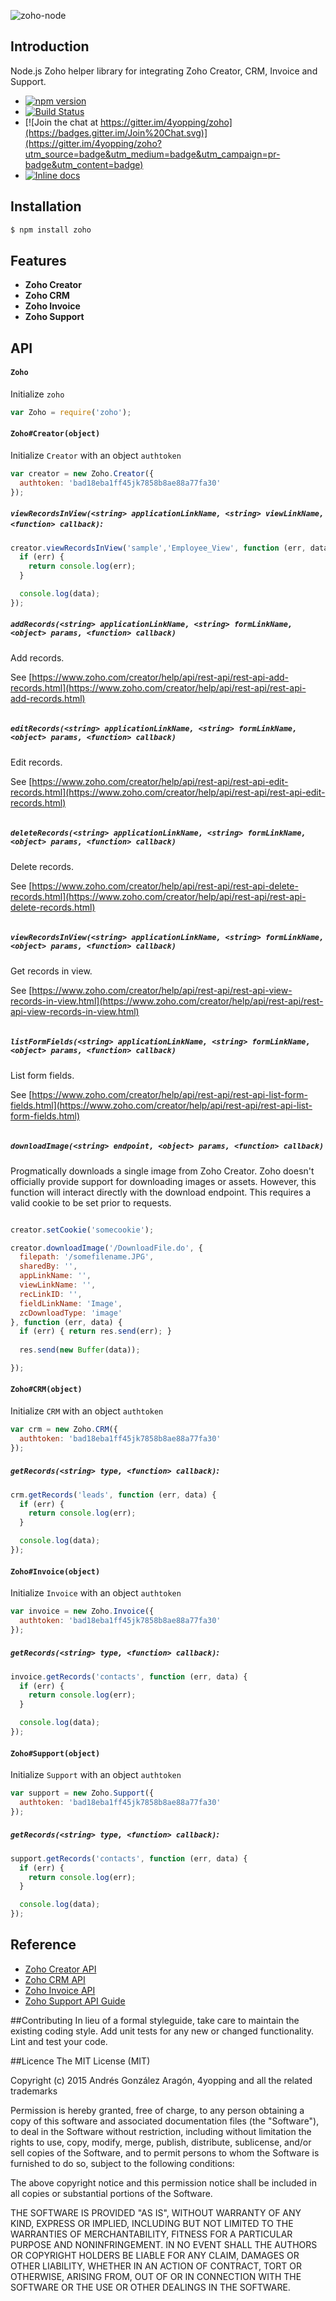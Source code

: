 ![zoho-node](https://monosnap.com/file/5S223w7651B8ksuXEFSrRH1tRwo1nS.png)

## Introduction

Node.js Zoho helper library for integrating Zoho Creator, CRM, Invoice and Support. 

- [![npm version](https://badge.fury.io/js/zoho.svg)](http://badge.fury.io/js/zoho)
- [![Build Status](https://travis-ci.org/4yopping/zoho.svg)](https://travis-ci.org/4yopping/zoho)
- [![Join the chat at https://gitter.im/4yopping/zoho](https://badges.gitter.im/Join%20Chat.svg)](https://gitter.im/4yopping/zoho?utm_source=badge&utm_medium=badge&utm_campaign=pr-badge&utm_content=badge)
- [![Inline docs](http://inch-ci.org/github/4yopping/zoho.svg?branch=master)](http://inch-ci.org/github/4yopping/zoho)

## Installation

```bash
$ npm install zoho
```

## Features

- **Zoho Creator**
- **Zoho CRM**
- **Zoho Invoice**
- **Zoho Support**

## API

#### `Zoho`

Initialize `zoho`

```js
var Zoho = require('zoho');
```

#### `Zoho#Creator(object)`

Initialize `Creator` with an object `authtoken`

```js
var creator = new Zoho.Creator({
  authtoken: 'bad18eba1ff45jk7858b8ae88a77fa30'
});
```

##### `viewRecordsInView(<string> applicationLinkName, <string> viewLinkName, <function> callback)`:

```js
creator.viewRecordsInView('sample','Employee_View', function (err, data) {
  if (err) {
    return console.log(err);
  }

  console.log(data);
});
```

##### `addRecords(<string> applicationLinkName, <string> formLinkName, <object> params, <function> callback)`

Add records.

See [https://www.zoho.com/creator/help/api/rest-api/rest-api-add-records.html](https://www.zoho.com/creator/help/api/rest-api/rest-api-add-records.html)

```js

```

##### `editRecords(<string> applicationLinkName, <string> formLinkName, <object> params, <function> callback)`

Edit records.

See [https://www.zoho.com/creator/help/api/rest-api/rest-api-edit-records.html](https://www.zoho.com/creator/help/api/rest-api/rest-api-edit-records.html)

```js

```

##### `deleteRecords(<string> applicationLinkName, <string> formLinkName, <object> params, <function> callback)`

Delete records.

See [https://www.zoho.com/creator/help/api/rest-api/rest-api-delete-records.html](https://www.zoho.com/creator/help/api/rest-api/rest-api-delete-records.html)

```js

```

##### `viewRecordsInView(<string> applicationLinkName, <string> formLinkName, <object> params, <function> callback)`

Get records in view.

See [https://www.zoho.com/creator/help/api/rest-api/rest-api-view-records-in-view.html](https://www.zoho.com/creator/help/api/rest-api/rest-api-view-records-in-view.html)

```js

```

##### `listFormFields(<string> applicationLinkName, <string> formLinkName, <object> params, <function> callback)`

List form fields.

See [https://www.zoho.com/creator/help/api/rest-api/rest-api-list-form-fields.html](https://www.zoho.com/creator/help/api/rest-api/rest-api-list-form-fields.html)

```js

```

##### `downloadImage(<string> endpoint, <object> params, <function> callback)`

Progmatically downloads a single image from Zoho Creator. Zoho doesn't officially provide support for downloading images or assets. However, this function will interact directly with the download endpoint.  This requires a valid cookie to be set prior to requests.

```js

creator.setCookie('somecookie');

creator.downloadImage('/DownloadFile.do', {
  filepath: '/somefilename.JPG',
  sharedBy: '',
  appLinkName: '',
  viewLinkName: '',
  recLinkID: '',
  fieldLinkName: 'Image',
  zcDownloadType: 'image'
}, function (err, data) {
  if (err) { return res.send(err); }
  
  res.send(new Buffer(data));

});
```

#### `Zoho#CRM(object)`

Initialize `CRM` with an object `authtoken`

```js
var crm = new Zoho.CRM({
  authtoken: 'bad18eba1ff45jk7858b8ae88a77fa30'
});
```

##### `getRecords(<string> type, <function> callback)`:

```js
crm.getRecords('leads', function (err, data) {
  if (err) {
    return console.log(err);
  }

  console.log(data);
});
```

#### `Zoho#Invoice(object)`

Initialize `Invoice` with an object `authtoken`

```js
var invoice = new Zoho.Invoice({
  authtoken: 'bad18eba1ff45jk7858b8ae88a77fa30'
});
```

##### `getRecords(<string> type, <function> callback)`:

```js
invoice.getRecords('contacts', function (err, data) {
  if (err) {
    return console.log(err);
  }

  console.log(data);
});
```

#### `Zoho#Support(object)`

Initialize `Support` with an object `authtoken`

```js
var support = new Zoho.Support({
  authtoken: 'bad18eba1ff45jk7858b8ae88a77fa30'
});
```

##### `getRecords(<string> type, <function> callback)`:

```js
support.getRecords('contacts', function (err, data) {
  if (err) {
    return console.log(err);
  }

  console.log(data);
});
```

## Reference

* [Zoho Creator API](https://www.zoho.com/creator/help/api/rest-api/zoho-creator-rest-api.html)
* [Zoho CRM API](https://www.zoho.com/crm/help/api)
* [Zoho Invoice API](https://www.zoho.com/invoice/api/v3)
* [Zoho Support API Guide](https://www.zoho.com/support/help/api-guide.html)



##Contributing
In lieu of a formal styleguide, take care to maintain the existing coding style.
Add unit tests for any new or changed functionality. Lint and test your code.


##Licence
The MIT License (MIT)

Copyright (c) 2015 Andrés González Aragón, 4yopping and all the related trademarks

Permission is hereby granted, free of charge, to any person obtaining a copy
of this software and associated documentation files (the "Software"), to deal
in the Software without restriction, including without limitation the rights
to use, copy, modify, merge, publish, distribute, sublicense, and/or sell
copies of the Software, and to permit persons to whom the Software is
furnished to do so, subject to the following conditions:

The above copyright notice and this permission notice shall be included in
all copies or substantial portions of the Software.

THE SOFTWARE IS PROVIDED "AS IS", WITHOUT WARRANTY OF ANY KIND, EXPRESS OR
IMPLIED, INCLUDING BUT NOT LIMITED TO THE WARRANTIES OF MERCHANTABILITY,
FITNESS FOR A PARTICULAR PURPOSE AND NONINFRINGEMENT. IN NO EVENT SHALL THE
AUTHORS OR COPYRIGHT HOLDERS BE LIABLE FOR ANY CLAIM, DAMAGES OR OTHER
LIABILITY, WHETHER IN AN ACTION OF CONTRACT, TORT OR OTHERWISE, ARISING FROM,
OUT OF OR IN CONNECTION WITH THE SOFTWARE OR THE USE OR OTHER DEALINGS IN
THE SOFTWARE.
